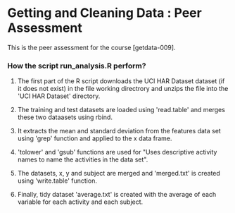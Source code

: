 Getting and Cleaning Data : Peer Assessment
===========================================

This is the peer assessment for the course [getdata-009].

### How the script run_analysis.R perform?

1. The first part of the R script downloads the UCI HAR Dataset dataset (if it does not exist) in the file working directrory and unzips the file into the 'UCI HAR Dataset' directory.

2. The training and test datasets are loaded using 'read.table' and merges these two dataasets using rbind.

3. It extracts the mean and standard deviation from the features data set using 'grep' function and applied to the x data frame.

4. 'tolower' and 'gsub' functions are used for "Uses descriptive activity names to name the activities in the data set".

5. The datasets, x, y and subject are merged and 'merged.txt' is created using 'write.table' function.

6. Finally, tidy dataset 'average.txt' is created with the average of each variable for each activity and each subject.
